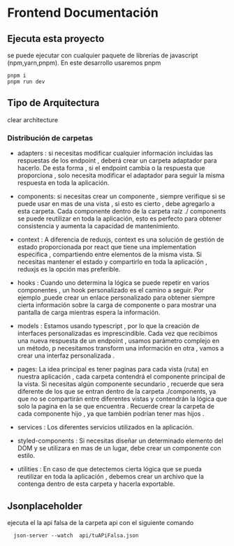 # Frontend Documentación  

## Ejecuta esta proyecto  

se puede ejecutar con cualquier paquete de librerías de javascript (npm,yarn,pnpm).
En este desarrollo usaremos pnpm  

```
pnpm i
pnpm run dev
```

## Tipo de Arquitectura
 
clear architecture

### Distribución de carpetas  


- adapters :  si necesitas modificar cualquier información incluidas las respuestas de los endpoint , deberá crear un carpeta adaptador para hacerlo. De esta forma , si el endpoint cambia o la respuesta que proporciona , solo necesita modificar el adaptador para seguir la misma respuesta en toda la aplicación.

- components: si necesitas crear un componente , siempre verifique si se puede usar en mas de una vista , si esto es cierto , debe agregarlo a esta carpeta. Cada componente dentro de la carpeta raíz ./ components se puede reutilizar en toda la aplicación, esto es perfecto para obtener consistencia y aumenta la capacidad de mantenimiento.

- context : A diferencia de reduxjs, context es una solución de gestión de estado proporcionada por react que tiene una implementation especifica , compartiendo entre elementos de la misma vista. Si necesitas mantener el estado y compartirlo en toda la aplicación , reduxjs es la opción mas preferible.

- hooks : Cuando  uno determina la lógica se puede repetir en varios componentes , un hook personalizado es el camino a seguir. Por ejemplo ,puede crear un enlace personalizado para obtener siempre cierta información sobre la carga de componente o para mostrar una pantalla de carga mientras espera la información.

- models : Estamos usando typescript , por lo que la creación de interfaces personalizadas es imprescindible. Cada vez que  recibimos una nueva respuesta de un endpoint , usamos  parámetro complejo en un método, p necesitamos  transform una información en otra , vamos a crear una interfaz personalizada .

- pages: La idea principal es tener paginas para cada vista (ruta) en nuestra aplicación , cada carpeta contendrá el componente principal de la vista. Si necesitas algún componente secundario , recuerde que sera diferente de los que se entran dentro de la carpeta ./components, ya que no se compartirán entre diferentes vistas y contendrán la lógica que solo la pagina en la se que encuentra . Recuerde crear la carpeta de cada componente hijo , ya que también podrían tener mas hijos .

- services : Los diferentes servicios utilizados en la aplicación.

- styled-components : Si necesitas diseñar un determinado elemento del DOM y se utilizara en mas de un lugar, debe crear un componente con estilo.

- utilities : En caso de que detectemos cierta lógica que se pueda reutilizar en toda la aplicación , debemos crear un archivo que la contenga dentro de esta carpeta y hacerla exportable. 

## Jsonplaceholder

ejecuta el la api falsa de la carpeta api con el siguiente comando 

```
  json-server --watch  api/tuAPiFalsa.json
  
```